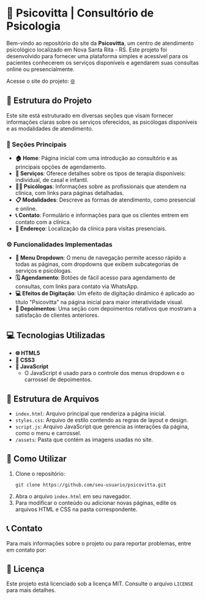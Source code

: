 <h1>🧠 Psicovitta | Consultório de Psicologia</h1>

<p>
    Bem-vindo ao repositório do site da <strong>Psicovitta</strong>, um centro de atendimento psicológico localizado em Nova Santa Rita - RS. Este projeto foi desenvolvido para fornecer uma plataforma simples e acessível para os pacientes conhecerem os serviços disponíveis e agendarem suas consultas online ou presencialmente.
</p>

<p>
    Acesse o site do projeto: <a href="https://leoballesteros.github.io/ClinicaPsicovitta/" target="_blank">🌐</a>
</p>

<h2>📂 Estrutura do Projeto</h2>

<p>
    Este site está estruturado em diversas seções que visam fornecer informações claras sobre os serviços oferecidos, as psicólogas disponíveis e as modalidades de atendimento.
</p>

<h3>📑 Seções Principais</h3>
<ul>
    <li><strong>🏠 Home</strong>: Página inicial com uma introdução ao consultório e as principais opções de agendamento.</li>
    <li><strong>💼 Serviços</strong>: Oferece detalhes sobre os tipos de terapia disponíveis: individual, de casal e infantil.</li>
    <li><strong>👩‍⚕️ Psicólogas</strong>: Informações sobre as profissionais que atendem na clínica, com links para páginas detalhadas.</li>
    <li><strong>📋 Modalidades</strong>: Descreve as formas de atendimento, como presencial e online.</li>
    <li><strong>📞 Contato</strong>: Formulário e informações para que os clientes entrem em contato com a clínica.</li>
    <li><strong>📍 Endereço</strong>: Localização da clínica para visitas presenciais.</li>
</ul>

<h3>⚙️ Funcionalidades Implementadas</h3>
<ul>
    <li><strong>📜 Menu Dropdown</strong>: O menu de navegação permite acesso rápido a todas as páginas, com dropdowns que exibem subcategorias de serviços e psicólogas.</li>
    <li><strong>🗓️ Agendamento</strong>: Botões de fácil acesso para agendamento de consultas, com links para contato via WhatsApp.</li>
    <li><strong>💻 Efeitos de Digitação</strong>: Um efeito de digitação dinâmico é aplicado ao título "Psicovitta" na página inicial para maior interatividade visual.</li>
    <li><strong>💬 Depoimentos</strong>: Uma seção com depoimentos rotativos que mostram a satisfação de clientes anteriores.</li>
</ul>

<h2>💻 Tecnologias Utilizadas</h2>
<ul>
    <li><strong>🌐 HTML5</strong></li>
    <li><strong>🎨 CSS3</strong></li>
    <li><strong>📝 JavaScript</strong>
    <ul>
        <li>O JavaScript é usado para o controle dos menus dropdown e o carrossel de depoimentos.</li>
    </ul>
    </li>
</ul>

<h2>📁 Estrutura de Arquivos</h2>
<ul>
    <li><code>index.html</code>: Arquivo principal que renderiza a página inicial.</li>
    <li><code>styles.css</code>: Arquivo de estilo contendo as regras de layout e design.</li>
    <li><code>script.js</code>: Arquivo JavaScript que gerencia as interações da página, como o menu e carrossel.</li>
    <li><code>/assets</code>: Pasta que contém as imagens usadas no site.</li>
</ul>

<h2>🚀 Como Utilizar</h2>
<ol>
    <li>Clone o repositório:
        <pre><code>git clone https://github.com/seu-usuario/psicovitta.git</code></pre>
    </li>
    <li>Abra o arquivo <code>index.html</code> em seu navegador.</li>
    <li>Para modificar o conteúdo ou adicionar novas páginas, edite os arquivos HTML e CSS na pasta correspondente.</li>
</ol>

<h2>📞 Contato</h2>
<p>
    Para mais informações sobre o projeto ou para reportar problemas, entre em contato por:
</p>

<h2>📝 Licença</h2>
<p>
    Este projeto está licenciado sob a licença MIT. Consulte o arquivo <code>LICENSE</code> para mais detalhes.
</p>

</body>
</html>
